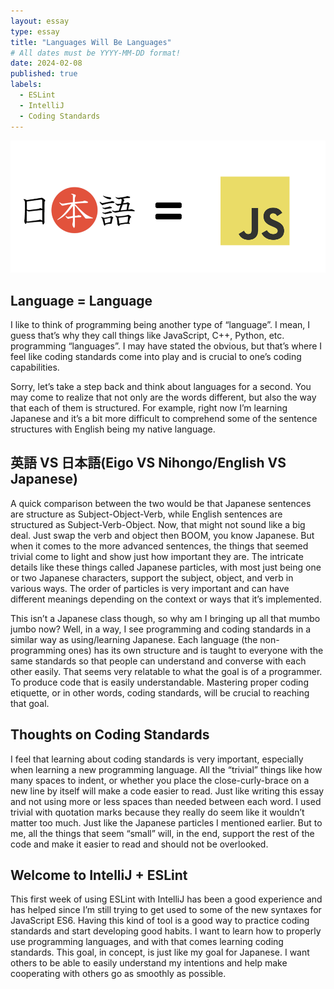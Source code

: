 ```yaml
---
layout: essay
type: essay
title: "Languages Will Be Languages"
# All dates must be YYYY-MM-DD format!
date: 2024-02-08
published: true
labels:
  - ESLint
  - IntelliJ
  - Coding Standards
---
```


<img class="rounded mx-auto d-block" src="../img/jpejs.png">

## Language = Language

I like to think of programming being another type of “language”. I mean, I guess that’s why they call things like JavaScript, C++, Python, etc. programming “languages”. I may have stated the obvious, but that’s where I feel like coding standards come into play and is crucial to one’s coding capabilities. 

Sorry, let’s take a step back and think about languages for a second. You may come to realize that not only are the words different, but also the way that each of them is structured. For example, right now I’m learning Japanese and it’s a bit more difficult to comprehend some of the sentence structures with English being my native language. 

## 英語 VS 日本語(Eigo VS Nihongo/English VS Japanese)

A quick comparison between the two would be that Japanese sentences are structure as Subject-Object-Verb, while English sentences are structured as Subject-Verb-Object. Now, that might not sound like a big deal. Just swap the verb and object then BOOM, you know Japanese. But when it comes to the more advanced sentences, the things that seemed trivial come to light and show just how important they are.  The intricate details like these things called Japanese particles, with most just being one or two Japanese characters, support the subject, object, and verb in various ways. The order of particles is very important and can have different meanings depending on the context or ways that it’s implemented.

This isn’t a Japanese class though, so why am I bringing up all that mumbo jumbo now? Well, in a way, I see programming and coding standards in a similar way as using/learning Japanese. Each language (the non-programming ones) has its own structure and is taught to everyone with the same standards so that people can understand and converse with each other easily. That seems very relatable to what the goal is of a programmer. To produce code that is easily understandable. Mastering proper coding etiquette, or in other words, coding standards, will be crucial to reaching that goal.

## Thoughts on Coding Standards

I feel that learning about coding standards is very important, especially when learning a new programming language. All the “trivial” things like how many spaces to indent, or whether you place the close-curly-brace on a new line by itself will make a code easier to read. Just like writing this essay and not using more or less spaces than needed between each word. I used trivial with quotation marks because they really do seem like it wouldn’t matter too much. Just like the Japanese particles I mentioned earlier. But to me, all the things that seem “small” will, in the end, support the rest of the code and make it easier to read and should not be overlooked. 
  
## Welcome to IntelliJ + ESLint

This first week of using ESLint with IntelliJ has been a good experience and has helped since I’m still trying to get used to some of the new syntaxes for JavaScript ES6. Having this kind of tool is a good way to practice coding standards and start developing good habits. I want to learn how to properly use programming languages, and with that comes learning coding standards. This goal, in concept, is just like my goal for Japanese. I want others to be able to easily understand my intentions and help make cooperating with others go as smoothly as possible.  
